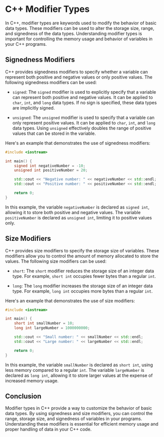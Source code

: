 # C++ Modifier Types

In C++, modifier types are keywords used to modify the behavior of basic data types. These modifiers can be used to alter the storage size, range, and signedness of the data types. Understanding modifier types is important for controlling the memory usage and behavior of variables in your C++ programs.

## Signedness Modifiers

C++ provides signedness modifiers to specify whether a variable can represent both positive and negative values or only positive values. The following signedness modifiers can be used:

- `signed`: The `signed` modifier is used to explicitly specify that a variable can represent both positive and negative values. It can be applied to `char`, `int`, and `long` data types. If no sign is specified, these data types are implicitly signed.

- `unsigned`: The `unsigned` modifier is used to specify that a variable can only represent positive values. It can be applied to `char`, `int`, and `long` data types. Using `unsigned` effectively doubles the range of positive values that can be stored in the variable.

Here's an example that demonstrates the use of signedness modifiers:

```cpp
#include <iostream>

int main() {
    signed int negativeNumber = -10;
    unsigned int positiveNumber = 20;

    std::cout << "Negative number: " << negativeNumber << std::endl;
    std::cout << "Positive number: " << positiveNumber << std::endl;

    return 0;
}
```
In this example, the variable `negativeNumber` is declared as `signed int`, allowing it to store both positive and negative values. The variable `positiveNumber` is declared as `unsigned int`, limiting it to positive values only.

## Size Modifiers

C++ provides size modifiers to specify the storage size of variables. These modifiers allow you to control the amount of memory allocated to store the values. The following size modifiers can be used:

- `short`: The `short` modifier reduces the storage size of an integer data type. For example, `short int` occupies fewer bytes than a regular `int`.

- `long`: The `long` modifier increases the storage size of an integer data type. For example, `long int` occupies more bytes than a regular `int`.

Here's an example that demonstrates the use of size modifiers:

```cpp
#include <iostream>

int main() {
    short int smallNumber = 10;
    long int largeNumber = 1000000000;

    std::cout << "Small number: " << smallNumber << std::endl;
    std::cout << "Large number: " << largeNumber << std::endl;

    return 0;
}
```
In this example, the variable `smallNumber` is declared as `short int`, using less memory compared to a regular `int`. The variable `largeNumber` is declared as `long int`, allowing it to store larger values at the expense of increased memory usage.

## Conclusion

Modifier types in C++ provide a way to customize the behavior of basic data types. By using signedness and size modifiers, you can control the range, storage size, and signedness of variables in your programs. Understanding these modifiers is essential for efficient memory usage and proper handling of data in your C++ code.
